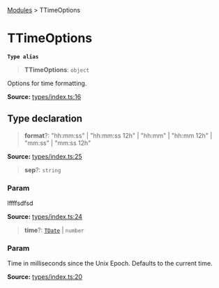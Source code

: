 [Modules](index.md) > TTimeOptions

# TTimeOptions

**`Type alias`**

> **TTimeOptions**: `object`

Options for time formatting.

**Source:** [types/index.ts:16](https://github.com/teplostanski/tictic/blob/6d63eca/src/types/index.ts#L16)

## Type declaration

> **format**?: "hh:mm:ss" \| "hh:mm:ss 12h" \| "hh:mm" \| "hh:mm 12h" \| "mm:ss" \| "mm:ss 12h"

**Source:** [types/index.ts:25](https://github.com/teplostanski/tictic/blob/6d63eca/src/types/index.ts#L25)

> **sep**?: `string`

### Param

lffffsdfsd

**Source:** [types/index.ts:24](https://github.com/teplostanski/tictic/blob/6d63eca/src/types/index.ts#L24)

> **time**?: [`TDate`](type-alias.TDate.md) \| `number`

### Param

Time in milliseconds since the Unix Epoch. Defaults to the current time.

**Source:** [types/index.ts:20](https://github.com/teplostanski/tictic/blob/6d63eca/src/types/index.ts#L20)
